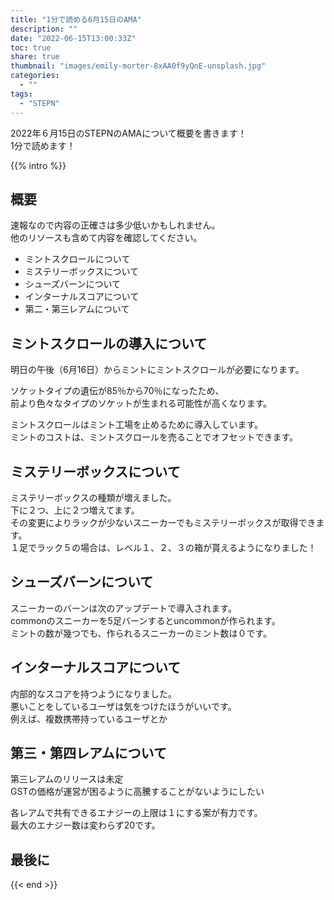 ```yaml
---
title: "1分で読める6月15日のAMA"
description: ""
date: "2022-06-15T13:00:33Z"
toc: true
share: true
thumbnail: "images/emily-morter-8xAA0f9yQnE-unsplash.jpg"
categories:
  - ""
tags:
  - "STEPN"
---
```


2022年６月15日のSTEPNのAMAについて概要を書きます！  
1分で読めます！

<!--more-->

{{% intro %}} 

## 概要

速報なので内容の正確さは多少低いかもしれません。  
他のリソースも含めて内容を確認してください。  

- ミントスクロールについて
- ミステリーボックスについて
- シューズバーンについて
- インターナルスコアについて
- 第二・第三レアムについて

## ミントスクロールの導入について

明日の午後（6月16日）からミントにミントスクロールが必要になります。  

ソケットタイプの遺伝が85％から70％になったため、  
前より色々なタイプのソケットが生まれる可能性が高くなります。  

ミントスクロールはミント工場を止めるために導入しています。  
ミントのコストは、ミントスクロールを売ることでオフセットできます。
  
## ミステリーボックスについて

ミステリーボックスの種類が増えました。  
下に２つ、上に２つ増えてます。  
その変更によりラックが少ないスニーカーでもミステリーボックスが取得できます。  
１足でラック５の場合は、レベル１、２、３の箱が貰えるようになりました！

## シューズバーンについて

スニーカーのバーンは次のアップデートで導入されます。  
commonのスニーカーを5足バーンするとuncommonが作られます。  
ミントの数が幾つでも、作られるスニーカーのミント数は０です。

## インターナルスコアについて

内部的なスコアを持つようになりました。  
悪いことをしているユーザは気をつけたほうがいいです。  
例えば、複数携帯持っているユーザとか  

## 第三・第四レアムについて

第三レアムのリリースは未定  
GSTの価格が運営が困るように高騰することがないようにしたい

各レアムで共有できるエナジーの上限は１にする案が有力です。  
最大のエナジー数は変わらず20です。

## 最後に

{{< end >}}





